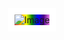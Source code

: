  <div align="center">
  <img src="https://cdn.discordapp.com/avatars/591882267123646476/7c59d4494036d6f61652a9d26898d437.png?size=256" alt="Image" style="border: 10px solid white; background: linear-gradient(to right, red, orange, yellow, green, blue, indigo, violet); padding: 5x;" />
</div>
